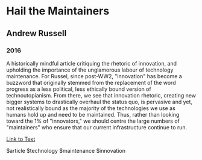 # Hail the Maintainers
## Andrew Russell
### 2016

A historically mindful article critiquing the rhetoric of innovation, and upholding the importance of the unglamorous labour of technology maintenance.  For Russel, since post-WW2, "innovation" has become a buzzword that originally stemmed from the replacement of the word progress as a less political, less ethically bound version of technoutopianism.  From there, we see that innovation rhetoric, creating new bigger systems to drastically overhaul the status quo, is pervasive and yet, not realistically bound as the majority of the technologies we use as humans hold up and need to be maintained.  Thus, rather than looking toward the 1% of "innovators," we should centre the large numbers of "maintainers" who ensure that our current infrastructure continue to run.

[Link to Text](https://aeon.co/essays/innovation-is-overvalued-maintenance-often-matters-more)

$article $technology $maintenance $innovation 